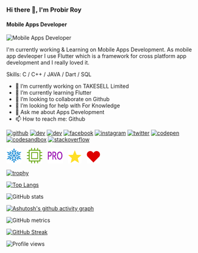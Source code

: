 ### Hi there 👋, I'm Probir Roy
#### Mobile Apps Developer
![Mobile Apps Developer](https://arturssmirnovs.github.io/github-profile-readme-generator/images/banner.png)

I'm currently working & Learning on Mobile Apps Development. As mobile app devleoper I use Flutter which is a framework for cross platform app development and I really loved it.

Skills: C / C++ / JAVA / Dart / SQL

- 🔭 I’m currently working on TAKESELL Limited 
- 🌱 I’m currently learning Flutter 
- 👯 I’m looking to collaborate on Github 
- 🤔 I’m looking for help with For Knowledge 
- 💬 Ask me about Apps Development 
- 📫 How to reach me: Github 


[<img src='https://cdn.jsdelivr.net/npm/simple-icons@3.0.1/icons/github.svg' alt='github' height='40'>](https://github.com/https://github.com/probirroy)  [<img src='https://cdn.jsdelivr.net/npm/simple-icons@3.0.1/icons/dev-dot-to.svg' alt='dev' height='40'>](https://dev.to/https://dev.to/probirroy)  [<img src='https://cdn.jsdelivr.net/npm/simple-icons@3.0.1/icons/hashnode.svg' alt='dev' height='40'>](https://hashnode.com/@probirroy)  [<img src='https://cdn.jsdelivr.net/npm/simple-icons@3.0.1/icons/facebook.svg' alt='facebook' height='40'>](https://www.facebook.com/https://www.facebook.com/probir.roy1)  [<img src='https://cdn.jsdelivr.net/npm/simple-icons@3.0.1/icons/instagram.svg' alt='instagram' height='40'>](https://www.instagram.com/https://instagram.com/probircmt?igshid=ZDdkNTZiNTM=/)  [<img src='https://cdn.jsdelivr.net/npm/simple-icons@3.0.1/icons/twitter.svg' alt='twitter' height='40'>](https://twitter.com/https://twitter.com/probircmt?t=QX7y21nQqjIfhorx8Tz4bA&s=09)  [<img src='https://cdn.jsdelivr.net/npm/simple-icons@3.0.1/icons/codepen.svg' alt='codepen' height='40'>](https://codepen.io/https://codepen.io/probirroy)  [<img src='https://cdn.jsdelivr.net/npm/simple-icons@3.0.1/icons/codesandbox.svg' alt='codesandbox' height='40'>](https://codesandbox.io/u/https://codesandbox.io/u/probirroy)  [<img src='https://cdn.jsdelivr.net/npm/simple-icons@3.0.1/icons/stackoverflow.svg' alt='stackoverflow' height='40'>](https://stackoverflow.com/users/https://stackoverflow.com/users/5627434/probir-roy)  

<a href='https://archiveprogram.github.com/'><img src='https://raw.githubusercontent.com/acervenky/animated-github-badges/master/assets/acbadge.gif' width='40' height='40'></a> <a href='https://docs.github.com/en/developers'><img src='https://raw.githubusercontent.com/acervenky/animated-github-badges/master/assets/devbadge.gif' width='40' height='40'></a> <a href='https://github.com/pricing'><img src='https://raw.githubusercontent.com/acervenky/animated-github-badges/master/assets/pro.gif' width='40' height='40'></a> <a href='https://stars.github.com/'><img src='https://raw.githubusercontent.com/acervenky/animated-github-badges/master/assets/starbadge.gif' width='35' height='35'></a> <a href='https://docs.github.com/en/github/supporting-the-open-source-community-with-github-sponsors'><img src='https://raw.githubusercontent.com/acervenky/animated-github-badges/master/assets/sponsorbadge.gif' width='35' height='35'></a> 

[![trophy](https://github-profile-trophy.vercel.app/?username=probirroy)](https://github.com/ryo-ma/github-profile-trophy)

[![Top Langs](https://github-readme-stats.vercel.app/api/top-langs/?username=probirroy&layout=compact)](https://github.com/anuraghazra/github-readme-stats)

![GitHub stats](https://github-readme-stats.vercel.app/api?username=probirroy&show_icons=true&count_private=true)  

[![Ashutosh's github activity graph](https://github-readme-activity-graph.cyclic.app/graph?username=probirroy)](https://github.com/ashutosh00710/github-readme-activity-graph)

![GitHub metrics](https://metrics.lecoq.io/https://github.com/probirroy)  

[![GitHub Streak](https://streak-stats.demolab.com/?user=probirroy)](https://git.io/streak-stats)

![Profile views](https://gpvc.arturio.dev/https://github.com/probirroy)  

